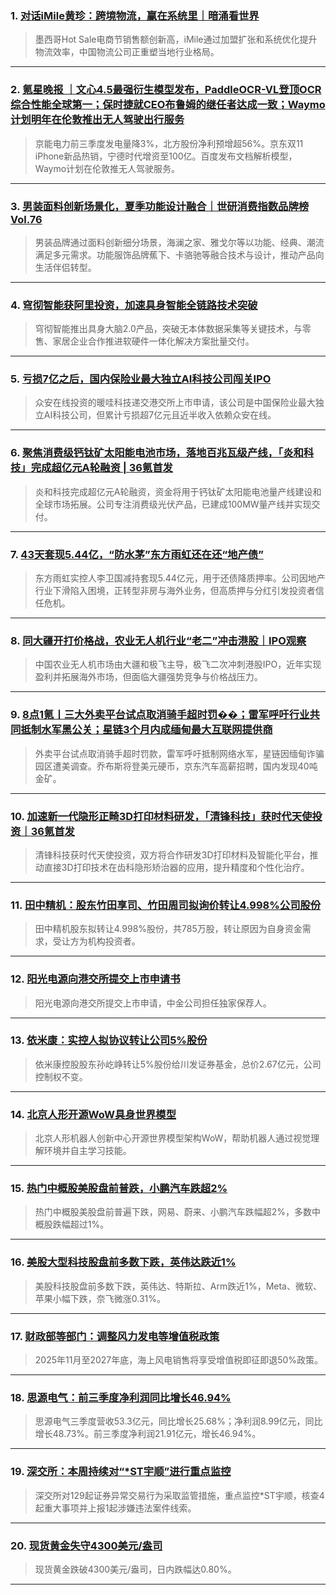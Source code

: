 ### 1. [对话iMile黄珍：跨境物流，赢在系统里｜暗涌看世界](https://36kr.com/p/3513074986752905?f=rss)

> 墨西哥Hot Sale电商节销售额创新高，iMile通过加盟扩张和系统优化提升物流效率，中国物流公司正重塑当地行业格局。

---


### 2. [氪星晚报 ｜文心4.5最强衍生模型发布，PaddleOCR-VL登顶OCR综合性能全球第一；保时捷就CEO布鲁姆的继任者达成一致；Waymo计划明年在伦敦推出无人驾驶出行服务](https://36kr.com/p/3513052858014598?f=rss)

> 京能电力前三季度发电量降3%，北方股份净利预增超56%。京东双11 iPhone新品热销，宁德时代增资至100亿。百度发布文档解析模型，Waymo计划在伦敦推无人驾驶服务。

---


### 3. [男装面料创新场景化，夏季功能设计融合｜世研消费指数品牌榜Vol.76](https://36kr.com/p/3513051528617088?f=rss)

> 男装品牌通过面料创新细分场景，海澜之家、雅戈尔等以功能、经典、潮流满足多元需求。功能服饰品牌蕉下、卡骆驰等融合技术与设计，推动产品向生活伴侣转型。

---


### 4. [穹彻智能获阿里投资，加速具身智能全链路技术突破](https://36kr.com/p/3512926271806337?f=rss)

> 穹彻智能推出具身大脑2.0产品，突破无本体数据采集等关键技术，与零售、家居企业合作推进软硬件一体化解决方案批量交付。

---


### 5. [亏损7亿之后，国内保险业最大独立AI科技公司闯关IPO](https://36kr.com/p/3512743785159811?f=rss)

> 众安在线投资的暖哇科技递交港交所上市申请，该公司是中国保险业最大独立AI科技公司，但累计亏损超7亿元且近半收入依赖众安在线。

---


### 6. [聚焦消费级钙钛矿太阳能电池市场，落地百兆瓦级产线，「炎和科技」完成超亿元A轮融资 | 36氪首发](https://36kr.com/p/3512685689052035?f=rss)

> 炎和科技完成超亿元A轮融资，资金将用于钙钛矿太阳能电池量产线建设和全球市场拓展。公司专注消费级光伏产品，已建成100MW量产线并实现交付。

---


### 7. [43天套现5.44亿，“防水茅”东方雨虹还在还“地产债”](https://36kr.com/p/3512615143283591?f=rss)

> 东方雨虹实控人李卫国减持套现5.44亿元，用于还债降质押率。公司因地产行业下滑陷入困境，正转型非房与海外业务，但高质押与分红引发投资者信任危机。

---


### 8. [同大疆开打价格战，农业无人机行业“老二”冲击港股｜IPO观察](https://36kr.com/p/3511720137923715?f=rss)

> 中国农业无人机市场由大疆和极飞主导，极飞二次冲刺港股IPO，近年实现盈利并拓展海外市场，但面临大疆强势竞争与价格战压力。

---


### 9. [8点1氪丨三大外卖平台试点取消骑手超时罚��；雷军呼吁行业共同抵制水军黑公关；星链3个月内成缅甸最大互联网提供商](https://36kr.com/p/3512527602392200?f=rss)

> 外卖平台试点取消骑手超时罚款，雷军呼吁抵制网络水军，星链因缅甸诈骗园区遭美调查。乔布斯将登美元硬币，京东汽车高薪招聘，国内发现40吨金矿。

---


### 10. [加速新一代隐形正畸3D打印材料研发，「清锋科技」获时代天使投资｜36氪首发](https://36kr.com/p/3511354814405508?f=rss)

> 清锋科技获时代天使投资，双方将合作研发3D打印材料及智能化平台，推动直接3D打印技术在齿科隐形矫治器的应用，提升精度和个性化治疗。

---


### 11. [田中精机：股东竹田享司、竹田周司拟询价转让4.998%公司股份](https://36kr.com/newsflashes/3513273595468935?f=rss)

> 田中精机股东拟转让4.998%股份，共785万股，转让原因为自身资金需求，受让方为机构投资者。

---


### 12. [阳光电源向港交所提交上市申请书](https://36kr.com/newsflashes/3513278034434952?f=rss)

> 阳光电源向港交所提交上市申请，中金公司担任独家保荐人。

---


### 13. [依米康：实控人拟协议转让公司5%股份](https://36kr.com/newsflashes/3513273148218497?f=rss)

> 依米康控股股东孙屹峥转让5%股份给川发证券基金，总价2.67亿元，公司控制权不变。

---


### 14. [北京人形开源WoW具身世界模型](https://36kr.com/newsflashes/3513272659483779?f=rss)

> 北京人形机器人创新中心开源世界模型架构WoW，帮助机器人通过视觉理解环境并自主学习技能。

---


### 15. [热门中概股美股盘前普跌，小鹏汽车跌超2%](https://36kr.com/newsflashes/3513272145714055?f=rss)

> 热门中概股美股盘前普遍下跌，网易、蔚来、小鹏汽车跌幅超2%，多数中概股跌幅超过1%。

---


### 16. [美股大型科技股盘前多数下跌，英伟达跌近1%](https://36kr.com/newsflashes/3513270616857728?f=rss)

> 美股科技股盘前多数下跌，英伟达、特斯拉、Arm跌近1%，Meta、微软、苹果小幅下跌，奈飞微涨0.31%。

---


### 17. [财政部等部门：调整风力发电等增值税政策](https://36kr.com/newsflashes/3513267432168583?f=rss)

> 2025年11月至2027年底，海上风电销售将享受增值税即征即退50%政策。

---


### 18. [思源电气：前三季度净利润同比增长46.94%](https://36kr.com/newsflashes/3513264533511049?f=rss)

> 思源电气三季度营收53.3亿元，同比增长25.68%；净利润8.99亿元，同比增长48.73%。前三季度净利润21.91亿元，增长46.94%。

---


### 19. [深交所：本周持续对“*ST宇顺”进行重点监控](https://36kr.com/newsflashes/3513258863483776?f=rss)

> 深交所对129起证券异常交易行为采取监管措施，重点监控*ST宇顺，核查4起重大事项并上报1起涉嫌违法案件线索。

---


### 20. [现货黄金失守4300美元/盎司](https://36kr.com/newsflashes/3513254395206787?f=rss)

> 现货黄金跌破4300美元/盎司，日内跌幅达0.80%。

---

